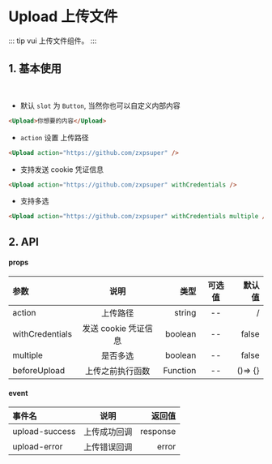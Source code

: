 # Upload 上传文件

::: tip
vui 上传文件组件。
:::
<br>

## 1. 基本使用

<br>

-   默认 `slot` 为 `Button`, 当然你也可以自定义内部内容

```html
<Upload>你想要的内容</Upload>
```

-   `action` 设置 上传路径

```html
<Upload action="https://github.com/zxpsuper" />
```

-   支持发送 cookie 凭证信息

```html
<Upload action="https://github.com/zxpsuper" withCredentials />
```

-   支持多选

```html
<Upload action="https://github.com/zxpsuper" withCredentials multiple />
```

<Upload/>

## 2. API

#### props

| 参数            |         说明         |     类型 | 可选值 |  默认值 |
| :-------------- | :------------------: | -------: | :----: | ------: |
| action          |       上传路径       |   string |   --   |       / |
| withCredentials | 发送 cookie 凭证信息 |  boolean |   --   |   false |
| multiple        |       是否多选       |  boolean |   --   |   false |
| beforeUpload    |   上传之前执行函数   | Function |   --   | ()=> {} |

#### event

| 事件名         |     说明     |   返回值 |
| :------------- | :----------: | -------: |
| upload-success | 上传成功回调 | response |
| upload-error   | 上传错误回调 |    error |
